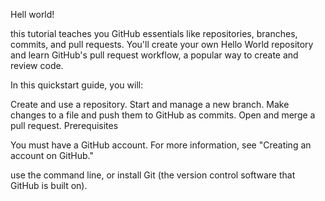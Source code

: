  Hell world!
 
 this tutorial teaches you GitHub essentials like repositories, branches, commits, and pull requests. You'll create your own Hello World repository and learn GitHub's pull request workflow, a popular way to create and review code.

 In this quickstart guide, you will:

  Create and use a repository.
  Start and manage a new branch.
  Make changes to a file and push them to GitHub as commits.
  Open and merge a pull request.
  Prerequisites
  
You must have a GitHub account. For more information, see "Creating an account on GitHub."

use the command line, or install Git (the version control software that GitHub is built on).
